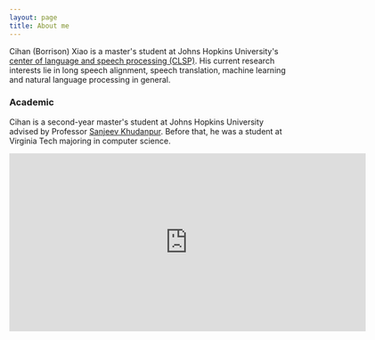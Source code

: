 ```yaml
---
layout: page
title: About me
---
```


Cihan (Borrison) Xiao is a master's student at Johns Hopkins University's [center of language and speech processing (CLSP)](https://www.clsp.jhu.edu/). His current research interests lie in long speech alignment, speech translation, machine learning and natural language processing in general.

### Academic

Cihan is a second-year master's student at Johns Hopkins University advised by Professor [Sanjeev Khudanpur](https://www.clsp.jhu.edu/faculty/sanjeev-khudanpur/). Before that, he was a student at Virginia Tech majoring in computer science. <div><iframe src="https://runno.run/?editor=1&runtime=python&code=ZGVmIHJlYyh4LCBwKTogcmV0dXJuIDEgLSBwICsgcCAqIHgqKjIKCmRlZiBjb21wdXRlX3JlYyhyZWMsIGluaXQsIGFyZ3MsIGl0ZXIpOgogICAgcmVzID0gW2luaXRdCiAgICBmb3IgXyBpbiByYW5nZShpdGVyKToKICAgICAgICByZXMuYXBwZW5kKHJlYyhyZXNbLTFdLCAqKmFyZ3MpKQoKICAgIHJldHVybiByZXMKCmZvciBwMCBpbiByYW5nZSgxMCk6CiAgICBwMCA9IChwMCArIDFlLTEyKSAvIDEwCiAgICBwcmludChmInAwID0ge3AwOi4yfSIsIGNvbXB1dGVfcmVjKHJlYz1yZWMsIGluaXQ9cDAsIGFyZ3M9ewogICAgICAgICAgICAicCI6IHAwfSwgaXRlcj0yMDAwKVstMV0sIDEgLyBwMCAtIDEp" crossorigin allow="cross-origin-isolated" width="640" height="320" frameBorder="0"></iframe></div>

